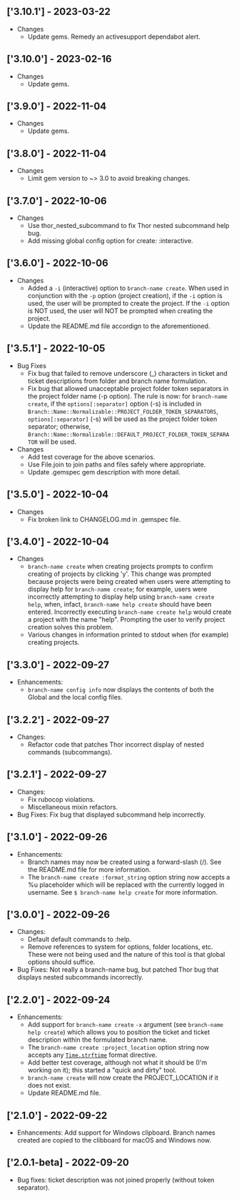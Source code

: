 ## ['3.10.1'] - 2023-03-22
* Changes
  * Update gems. Remedy an activesupport dependabot alert.

## ['3.10.0'] - 2023-02-16
* Changes
  * Update gems.

## ['3.9.0'] - 2022-11-04
* Changes
  * Update gems.

## ['3.8.0'] - 2022-11-04
* Changes
  * Limit gem version to ~> 3.0 to avoid breaking changes.

## ['3.7.0'] - 2022-10-06
* Changes
  * Use thor_nested_subcommand to fix Thor nested subcommand help bug.
  * Add missing global config option for create: :interactive.

## ['3.6.0'] - 2022-10-06
* Changes
  * Added a `-i` (interactive) option to `branch-name create`. When used in conjunction with the `-p` option (project creation), if the `-i` option is used, the user will be prompted to create the project. If the `-i` option is NOT used, the user will NOT be prompted when creating the project.
  * Update the README.md file accordign to the aforementioned.

## ['3.5.1'] - 2022-10-05
* Bug Fixes
  * Fix bug that failed to remove underscore (_) characters in ticket and ticket descriptions from folder and branch name formulation.
  * Fix bug that allowed unacceptable project folder token separators in the project folder name (-p option). The rule is now: for `branch-name create`, if the `options[:separator]` option (-s) is included in `Branch::Name::Normalizable::PROJECT_FOLDER_TOKEN_SEPARATORS`, `options[:separator]` (-s) will be used as the project folder token separator; otherwise, `Branch::Name::Normalizable::DEFAULT_PROJECT_FOLDER_TOKEN_SEPARATOR` will be used.
* Changes
  * Add test coverage for the above scenarios.
  * Use File.join to join paths and files safely where appropriate.
  * Update .gemspec gem description with more detail.

## ['3.5.0'] - 2022-10-04
* Changes
  * Fix broken link to CHANGELOG.md in .gemspec file.

## ['3.4.0'] - 2022-10-04
* Changes
  * `branch-name create` when creating projects prompts to confirm creating of projects by clicking 'y'. This change was prompted because projects were being created when users were attempting to display help for `branch-name create`; for example, users were incorrectly attempting to display help using `branch-name create help`, when, infact, `branch-name help create` should have been entered. Incorrectly executing `branch-name create help` would create a project with the name "help". Prompting the user to verify project creation solves this problem.
  * Various changes in information printed to stdout when (for example) creating projects.

## ['3.3.0'] - 2022-09-27
* Enhancements:
  * `branch-name config info` now displays the contents of both the Global and the local config files.

## ['3.2.2'] - 2022-09-27
* Changes:
  * Refactor code that patches Thor incorrect display of nested commands (subcommangs).

## ['3.2.1'] - 2022-09-27
* Changes:
  * Fix rubocop violations.
  * Miscellaneous mixin refactors.
* Bug Fixes: Fix bug that displayed subcommand help incorrectly.

## ['3.1.0'] - 2022-09-26
* Enhancements:
  * Branch names may now be created using a forward-slash (/). See the README.md file for more information.
  * The `branch-name create :format_string` option string now accepts a %u placeholder which will be replaced with the currently logged in username. See `$ branch-name help create` for more information.

## ['3.0.0'] - 2022-09-26
* Changes:
  * Default default commands to :help.
  * Remove references to system for options, folder locations, etc. These were not being used and the nature of this tool is that global options should suffice.
* Bug Fixes: Not really a branch-name bug, but patched Thor bug that displays nested subcommands incorrectly.

## ['2.2.0'] - 2022-09-24
* Enhancements:
  * Add support for `branch-name create` `-x` argument (see `branch-name help create`) which allows you to position the ticket and ticket description within the formulated branch name.
  * The `branch-name create :project_location` option string now accepts any [`Time.strftime`](`https://apidock.com/ruby/Time/strftime`) format directive.
  * Add better test coverage, although not what it should be (I'm working on it); this started a "quick and dirty" tool.
  * `branch-name create` will now create the PROJECT_LOCATION if it does not exist.
  * Update README.md file.

## ['2.1.0'] - 2022-09-22
* Enhancements: Add support for Windows clipboard. Branch names created are copied to the clibboard for macOS and Windows now.

## ['2.0.1-beta] - 2022-09-20
* Bug fixes: ticket description was not joined properly (without token separator).
